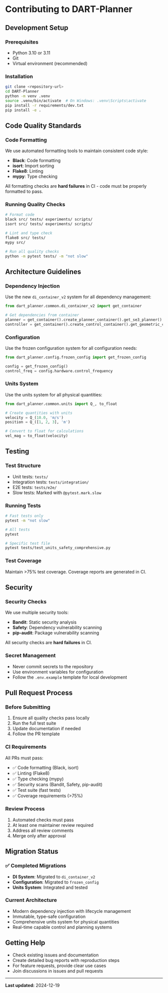 # Contributing to DART-Planner

## Development Setup

### Prerequisites
- Python 3.10 or 3.11
- Git
- Virtual environment (recommended)

### Installation
```bash
git clone <repository-url>
cd DART-Planner
python -m venv .venv
source .venv/bin/activate  # On Windows: .venv\Scripts\activate
pip install -r requirements/dev.txt
pip install -e .
```

## Code Quality Standards

### Code Formatting
We use automated formatting tools to maintain consistent code style:

- **Black**: Code formatting
- **isort**: Import sorting
- **Flake8**: Linting
- **mypy**: Type checking

All formatting checks are **hard failures** in CI - code must be properly formatted to pass.

### Running Quality Checks
```bash
# Format code
black src/ tests/ experiments/ scripts/
isort src/ tests/ experiments/ scripts/

# Lint and type check
flake8 src/ tests/
mypy src/

# Run all quality checks
python -m pytest tests/ -m "not slow"
```

## Architecture Guidelines

### Dependency Injection
Use the new `di_container_v2` system for all dependency management:

```python
from dart_planner.common.di_container_v2 import get_container

# Get dependencies from container
planner = get_container().create_planner_container().get_se3_planner()
controller = get_container().create_control_container().get_geometric_controller()
```

### Configuration
Use the frozen configuration system for all configuration needs:

```python
from dart_planner.config.frozen_config import get_frozen_config

config = get_frozen_config()
control_freq = config.hardware.control_frequency
```

### Units System
Use the units system for all physical quantities:

```python
from dart_planner.common.units import Q_, to_float

# Create quantities with units
velocity = Q_(10.0, 'm/s')
position = Q_([1, 2, 3], 'm')

# Convert to float for calculations
vel_mag = to_float(velocity)
```

## Testing

### Test Structure
- Unit tests: `tests/`
- Integration tests: `tests/integration/`
- E2E tests: `tests/e2e/`
- Slow tests: Marked with `@pytest.mark.slow`

### Running Tests
```bash
# Fast tests only
pytest -m "not slow"

# All tests
pytest

# Specific test file
pytest tests/test_units_safety_comprehensive.py
```

### Test Coverage
Maintain >75% test coverage. Coverage reports are generated in CI.

## Security

### Security Checks
We use multiple security tools:
- **Bandit**: Static security analysis
- **Safety**: Dependency vulnerability scanning
- **pip-audit**: Package vulnerability scanning

All security checks are **hard failures** in CI.

### Secret Management
- Never commit secrets to the repository
- Use environment variables for configuration
- Follow the `.env.example` template for local development

## Pull Request Process

### Before Submitting
1. Ensure all quality checks pass locally
2. Run the full test suite
3. Update documentation if needed
4. Follow the PR template

### CI Requirements
All PRs must pass:
- ✅ Code formatting (Black, isort)
- ✅ Linting (Flake8)
- ✅ Type checking (mypy)
- ✅ Security scans (Bandit, Safety, pip-audit)
- ✅ Test suite (fast tests)
- ✅ Coverage requirements (>75%)

### Review Process
1. Automated checks must pass
2. At least one maintainer review required
3. Address all review comments
4. Merge only after approval

## Migration Status

### ✅ Completed Migrations
- **DI System**: Migrated to `di_container_v2`
- **Configuration**: Migrated to `frozen_config`
- **Units System**: Integrated and tested

### Current Architecture
- Modern dependency injection with lifecycle management
- Immutable, type-safe configuration
- Comprehensive units system for physical quantities
- Real-time capable control and planning systems

## Getting Help

- Check existing issues and documentation
- Create detailed bug reports with reproduction steps
- For feature requests, provide clear use cases
- Join discussions in issues and pull requests

---

**Last updated:** 2024-12-19
